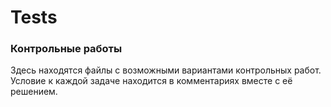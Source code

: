﻿# Tests
### **Контрольные работы**
Здесь находятся файлы с возможными вариантами контрольных работ. Условие к каждой задаче находится в комментариях вместе с её решением.
